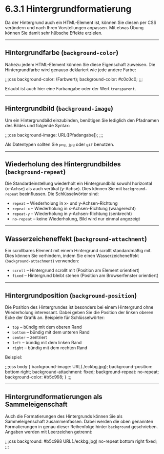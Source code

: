 # 6.3.1 Hintergrundformatierung

Da der Hintergrund auch ein HTML-Element ist, können Sie diesen per CSS verändern und nach Ihren Vorstellungen anpassen. Mit etwas Übung können Sie damit sehr hübsche Effekte erzielen.

---

## Hintergrundfarbe (`background-color`)

Nahezu jedem HTML-Element können Sie diese Eigenschaft zuweisen. Die Hintergrundfarbe wird genauso deklariert wie jede andere Farbe:

;;;css
background-color: (Farbwert);
background-color: #c0c0c0;
;;;

Erlaubt ist auch hier eine Farbangabe oder der Wert `transparent`.

---

## Hintergrundbild (`background-image`)

Um ein Hintergrundbild einzubinden, benötigen Sie lediglich den Pfadnamen des Bildes und folgende Syntax:

;;;css
background-image: URL([Pfadangabe]);
;;;

Als Datentypen sollten Sie `png`, `jpg` oder `gif` benutzen.

---

## Wiederholung des Hintergrundbildes (`background-repeat`)

Die Standardeinstellung wiederholt ein Hintergrundbild sowohl horizontal (x-Achse) als auch vertikal (y-Achse). Dies können Sie mit `background-repeat` beeinflussen. Die Schlüsselwörter sind:

- `repeat` – Wiederholung in x- und y-Achsen-Richtung
- `repeat-x` – Wiederholung in x-Achsen-Richtung (waagerecht)
- `repeat-y` – Wiederholung in y-Achsen-Richtung (senkrecht)
- `no-repeat` – keine Wiederholung, Bild wird nur einmal angezeigt

---

## Wasserzeicheneffekt (`background-attachment`)

Ein scrollbares Element mit einem Hintergrund scrollt standardmäßig mit. Dies können Sie verhindern, indem Sie einen Wasserzeicheneffekt (`background-attachment`) verwenden:

- `scroll` – Hintergrund scrollt mit (Position am Element orientiert)
- `fixed` – Hintergrund bleibt stehen (Position am Browserfenster orientiert)

---

## Hintergrundposition (`background-position`)

Die Position des Hintergrundes ist besonders bei einem Hintergrund ohne Wiederholung interessant. Dabei geben Sie die Position der linken oberen Ecke der Grafik an. Beispiele für Schlüsselwörter:

- `top` – bündig mit dem oberen Rand
- `bottom` – bündig mit dem unteren Rand
- `center` – zentriert
- `left` – bündig mit dem linken Rand
- `right` – bündig mit dem rechten Rand

Beispiel:

;;;css
body {
    background-image: URL(./eckbg.jpg);
    background-position: bottom right;
    background-attachment: fixed;
    background-repeat: no-repeat;
    background-color: #b5c998;
}
;;;

---

## Hintergrundformatierungen als Sammeleigenschaft

Auch die Formatierungen des Hintergrunds können Sie als Sammeleigenschaft zusammenfassen. Dabei werden die oben genannten Formatierungen in genau dieser Reihenfolge hinter `background` geschrieben. Angaben werden mit Leerzeichen getrennt:

;;;css
background: #b5c998 URL(./eckbg.jpg) no-repeat bottom right fixed;
;;;
